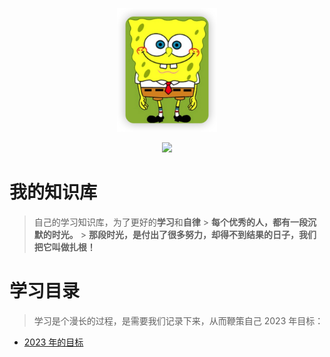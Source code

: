 <p align="center">
  <a href="https://bossbufan.com">
    <img src="img/1672730598560.png" width="160px" alt="终身学习文档，《学无止境》">
  </a>
</p>
<p align="center">
  <a href="https://blog.bossbufan.com/" target="_blank"><img src="https://img.shields.io/badge/博客-在线阅读-green.svg?style=for-the-badge"></a>
</p>

# 我的知识库

> 自己的学习知识库，为了更好的**学习**和**自律** > **每个优秀的人，都有一段沉默的时光。** > **那段时光，是付出了很多努力，却得不到结果的日子，我们把它叫做扎根！**

# 学习目录

> 学习是个漫长的过程，是需要我们记录下来，从而鞭策自己
> 2023 年目标：

- [2023 年的目标](docs/idea/2023target.md)

